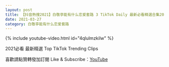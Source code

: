 ```yaml
---
layout: post
title: 【抖音熱搜2021】白敬亭能有什么恋爱套路 3 TikTok Daily 最新必看精選合集2021 03 27
date: 2021-03-27
category: 白敬亭能有什么恋爱套路
---
```


{% include youtube-video.html id="4qlulmzkilw" %}

2021必看 最新精選 Top TikTok Trending Clips

喜歡請點贊轉發加訂閱 Like & Subscribe：[YouTube](https://www.youtube.com/channel/UCAoR7VcanIPd04uEq_GIylA/videos)

